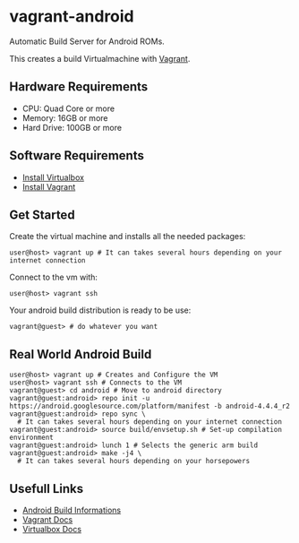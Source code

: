 vagrant-android
===============

Automatic Build Server for Android ROMs.

This creates a build Virtualmachine with [Vagrant](http://vagrantup.com/).

Hardware Requirements
---------------------

- CPU: Quad Core or more
- Memory: 16GB or more
- Hard Drive: 100GB or more

Software Requirements
---------------------

- [Install Virtualbox](https://www.virtualbox.org/wiki/Downloads)
- [Install Vagrant](http://downloads.vagrantup.com/)

Get Started
-----------

Create the virtual machine and installs all the needed packages:

    user@host> vagrant up # It can takes several hours depending on your internet connection
    
Connect to the vm with:

    user@host> vagrant ssh
    
Your android build distribution is ready to be use:

    vagrant@guest> # do whatever you want
    
Real World Android Build
------------------------

    user@host> vagrant up # Creates and Configure the VM
    user@host> vagrant ssh # Connects to the VM
    vagrant@guest> cd android # Move to android directory 
    vagrant@guest:android> repo init -u https://android.googlesource.com/platform/manifest -b android-4.4.4_r2
    vagrant@guest:android> repo sync \
      # It can takes several hours depending on your internet connection
    vagrant@guest:android> source build/envsetup.sh # Set-up compilation environment
    vagrant@guest:android> lunch 1 # Selects the generic arm build
    vagrant@guest:android> make -j4 \
      # It can takes several hours depending on your horsepowers

Usefull Links
-------------

- [Android Build Informations](https://source.android.com/source/building-running.html)
- [Vagrant Docs](http://docs.vagrantup.com/v2/)
- [Virtualbox Docs](https://www.virtualbox.org/wiki/Documentation)
